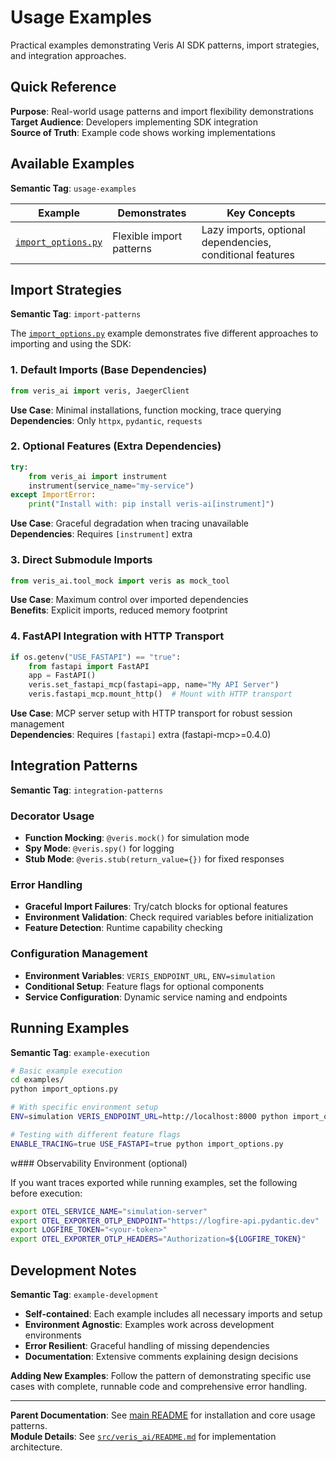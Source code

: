 # Usage Examples

Practical examples demonstrating Veris AI SDK patterns, import strategies, and integration approaches.

## Quick Reference

**Purpose**: Real-world usage patterns and import flexibility demonstrations  
**Target Audience**: Developers implementing SDK integration  
**Source of Truth**: Example code shows working implementations

## Available Examples

**Semantic Tag**: `usage-examples`

| Example | Demonstrates | Key Concepts |
|---------|--------------|--------------|
| [`import_options.py`](import_options.py) | Flexible import patterns | Lazy imports, optional dependencies, conditional features |

## Import Strategies

**Semantic Tag**: `import-patterns`

The [`import_options.py`](import_options.py) example demonstrates five different approaches to importing and using the SDK:

### 1. Default Imports (Base Dependencies)
```python
from veris_ai import veris, JaegerClient
```
**Use Case**: Minimal installations, function mocking, trace querying  
**Dependencies**: Only `httpx`, `pydantic`, `requests`

### 2. Optional Features (Extra Dependencies)
```python
try:
    from veris_ai import instrument
    instrument(service_name="my-service")
except ImportError:
    print("Install with: pip install veris-ai[instrument]")
```
**Use Case**: Graceful degradation when tracing unavailable  
**Dependencies**: Requires `[instrument]` extra

### 3. Direct Submodule Imports
```python
from veris_ai.tool_mock import veris as mock_tool
```
**Use Case**: Maximum control over imported dependencies  
**Benefits**: Explicit imports, reduced memory footprint

### 4. FastAPI Integration with HTTP Transport
```python
if os.getenv("USE_FASTAPI") == "true":
    from fastapi import FastAPI
    app = FastAPI()
    veris.set_fastapi_mcp(fastapi=app, name="My API Server")
    veris.fastapi_mcp.mount_http()  # Mount with HTTP transport
```
**Use Case**: MCP server setup with HTTP transport for robust session management  
**Dependencies**: Requires `[fastapi]` extra (fastapi-mcp>=0.4.0)

## Integration Patterns

**Semantic Tag**: `integration-patterns`

### Decorator Usage
- **Function Mocking**: `@veris.mock()` for simulation mode
- **Spy Mode**: `@veris.spy()` for logging
- **Stub Mode**: `@veris.stub(return_value={})` for fixed responses

### Error Handling
- **Graceful Import Failures**: Try/catch blocks for optional features
- **Environment Validation**: Check required variables before initialization
- **Feature Detection**: Runtime capability checking

### Configuration Management  
- **Environment Variables**: `VERIS_ENDPOINT_URL`, `ENV=simulation`
- **Conditional Setup**: Feature flags for optional components
- **Service Configuration**: Dynamic service naming and endpoints

## Running Examples

**Semantic Tag**: `example-execution`

```bash
# Basic example execution
cd examples/
python import_options.py

# With specific environment setup
ENV=simulation VERIS_ENDPOINT_URL=http://localhost:8000 python import_options.py

# Testing with different feature flags
ENABLE_TRACING=true USE_FASTAPI=true python import_options.py
```

w### Observability Environment (optional)

If you want traces exported while running examples, set the following before execution:

```bash
export OTEL_SERVICE_NAME="simulation-server"
export OTEL_EXPORTER_OTLP_ENDPOINT="https://logfire-api.pydantic.dev"
export LOGFIRE_TOKEN="<your-token>"
export OTEL_EXPORTER_OTLP_HEADERS="Authorization=${LOGFIRE_TOKEN}"
```

## Development Notes

**Semantic Tag**: `example-development`

- **Self-contained**: Each example includes all necessary imports and setup
- **Environment Agnostic**: Examples work across development environments
- **Error Resilient**: Graceful handling of missing dependencies
- **Documentation**: Extensive comments explaining design decisions

**Adding New Examples**: Follow the pattern of demonstrating specific use cases with complete, runnable code and comprehensive error handling.

---

**Parent Documentation**: See [main README](../README.md) for installation and core usage patterns.  
**Module Details**: See [`src/veris_ai/README.md`](../src/veris_ai/README.md) for implementation architecture.